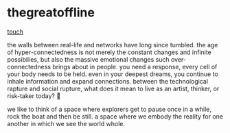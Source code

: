 # thegreatoffline

[touch](thegreatoffline.space/touch)

the walls between real-life and networks have long since tumbled. the age of hyper-connectedness is not merely the constant changes and infinite possibilies, but also the massive emotional changes such over-connectedness brings about in people. you need a response, every cell of your body needs to be held. even in your deepest dreams, you continue to inhale information and expand connections. between the technological rapture and social rupture, what does it mean to live as an artist, thinker, or risk-taker today? 
	
we like to think of a space where explorers get to pause once in a while, rock the boat and then be still. a space where we embody the reality for one another in which we see the world whole.
